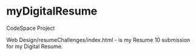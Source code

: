 # myDigitalResume
CodeSpace Project

Web Design/resumeChallenges/index.html  -  is my Resume 10 submission for my Digital Resume.